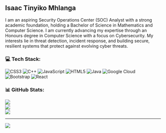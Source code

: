 ## Isaac Tinyiko Mhlanga
I am an aspiring Security Operations Center (SOC) Analyst with a strong academic foundation, holding a Bachelor of Science in Mathematics and Computer Science. I am currently advancing my expertise through an Honours degree in Computer Science with a focus on Cybersecurity. My interests lie in threat detection, incident response, and building secure, resilient systems that protect against evolving cyber threats.


### 💻 Tech Stack:
![CSS3](https://img.shields.io/badge/css3-%231572B6.svg?style=for-the-badge&logo=css3&logoColor=white) ![C++](https://img.shields.io/badge/c++-%2300599C.svg?style=for-the-badge&logo=c%2B%2B&logoColor=white) ![JavaScript](https://img.shields.io/badge/javascript-%23323330.svg?style=for-the-badge&logo=javascript&logoColor=%23F7DF1E) ![HTML5](https://img.shields.io/badge/html5-%23E34F26.svg?style=for-the-badge&logo=html5&logoColor=white) ![Java](https://img.shields.io/badge/java-%23ED8B00.svg?style=for-the-badge&logo=openjdk&logoColor=white) ![Google Cloud](https://img.shields.io/badge/GoogleCloud-%234285F4.svg?style=for-the-badge&logo=google-cloud&logoColor=white) ![Bootstrap](https://img.shields.io/badge/bootstrap-%238511FA.svg?style=for-the-badge&logo=bootstrap&logoColor=white) ![React](https://img.shields.io/badge/react-%2320232a.svg?style=for-the-badge&logo=react&logoColor=%2361DAFB)
### 📊 GitHub Stats:
![](https://github-readme-stats.vercel.app/api?username=Isaac-mhlanga&theme=darcula&hide_border=true&include_all_commits=false&count_private=true)<br/>
![](https://nirzak-streak-stats.vercel.app/?user=Isaac-mhlanga&theme=darcula&hide_border=true)<br/>
![](https://github-readme-stats.vercel.app/api/top-langs/?username=Isaac-mhlanga&theme=darcula&hide_border=true&include_all_commits=false&count_private=true&layout=compact)

---
[![](https://visitcount.itsvg.in/api?id=Isaac-mhlanga&icon=0&color=0)](https://visitcount.itsvg.in)

